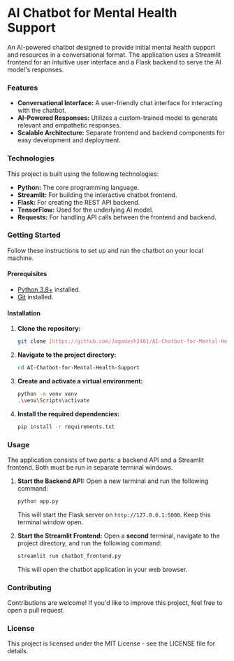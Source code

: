 # AI Chatbot for Mental Health Support

An AI-powered chatbot designed to provide initial mental health support and resources in a conversational format. The application uses a Streamlit frontend for an intuitive user interface and a Flask backend to serve the AI model's responses.

### Features
* **Conversational Interface:** A user-friendly chat interface for interacting with the chatbot.
* **AI-Powered Responses:** Utilizes a custom-trained model to generate relevant and empathetic responses.
* **Scalable Architecture:** Separate frontend and backend components for easy development and deployment.

### Technologies
This project is built using the following technologies:
* **Python:** The core programming language.
* **Streamlit:** For building the interactive chatbot frontend.
* **Flask:** For creating the REST API backend.
* **TensorFlow:** Used for the underlying AI model.
* **Requests:** For handling API calls between the frontend and backend.

### Getting Started

Follow these instructions to set up and run the chatbot on your local machine.

#### Prerequisites
* [Python 3.8+](https://www.python.org/downloads/) installed.
* [Git](https://git-scm.com/downloads) installed.

#### Installation

1.  **Clone the repository:**
    ```bash
    git clone [https://github.com/Jagadesh2401/AI-Chatbot-for-Mental-Health-Support.git](https://github.com/Jagadesh2401/AI-Chatbot-for-Mental-Health-Support.git)
    ```

2.  **Navigate to the project directory:**
    ```bash
    cd AI-Chatbot-for-Mental-Health-Support
    ```

3.  **Create and activate a virtual environment:**
    ```bash
    python -m venv venv
    .\venv\Scripts\activate
    ```

4.  **Install the required dependencies:**
    ```bash
    pip install -r requirements.txt
    ```

### Usage

The application consists of two parts: a backend API and a Streamlit frontend. Both must be run in separate terminal windows.

1.  **Start the Backend API:**
    Open a new terminal and run the following command:
    ```bash
    python app.py
    ```
    This will start the Flask server on `http://127.0.0.1:5000`. Keep this terminal window open.

2.  **Start the Streamlit Frontend:**
    Open a **second** terminal, navigate to the project directory, and run the following command:
    ```bash
    streamlit run chatbot_frontend.py
    ```
    This will open the chatbot application in your web browser.

### Contributing
Contributions are welcome! If you'd like to improve this project, feel free to open a pull request.

### License
This project is licensed under the MIT License - see the LICENSE file for details.